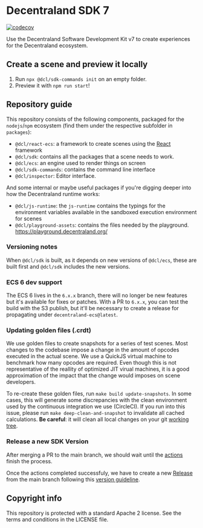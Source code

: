 # Decentraland SDK 7

[![codecov](https://codecov.io/gh/decentraland/js-sdk-toolchain/branch/main/graph/badge.svg?token=F7J331CGP6)](https://codecov.io/gh/decentraland/js-sdk-toolchain)

Use the Decentraland Software Development Kit v7 to create experiences for the Decentraland ecosystem.

## Create a scene and preview it locally

1. Run `npx @dcl/sdk-commands init` on an empty folder.
2. Preview it with `npm run start`!

## Repository guide

This repository consists of the following components, packaged for the `nodejs`/`npm` ecosystem (find them under the respective subfolder in `packages`):

* `@dcl/react-ecs`: a framework to create scenes using the [React](https://reactjs.org) framework
* `@dcl/sdk`: contains all the packages that a scene needs to work.
* `@dcl/ecs`: an engine used to render things on screen
* `@dcl/sdk-commands`: contains the command line interface
* `@dcl/inspector`: Editor interface.

And some internal or maybe useful packages if you're digging deeper into how the Decentraland runtime works:

* `@dcl/js-runtime`: the `js-runtime` contains the typings for the environment variables available in the sandboxed execution environment for scenes
* `@dcl/playground-assets`: contains the files needed by the playground. <https://playground.decentraland.org/>

### Versioning notes

When `@dcl/sdk` is built, as it depends on new versions of `@dcl/ecs`, these are built first and `@dcl/sdk` includes the new versions.

### ECS 6 dev support

The ECS 6 lives in the `6.x.x` branch, there will no longer be new features but it's available for fixes or patches.
With a PR to `6.x.x`, you can test the build with the S3 publish, but it'll be necessary to create a release for propagating under `decentraland-ecs@latest`.

### Updating golden files (.crdt)

We use golden files to create snapshots for a series of test scenes. Most changes to the codebase impose a change in the amount of opcodes executed in the actual scene. We use a QuickJS virtual machine to benchmark how many opcodes are required. Even though this is not representative of the reallity of optimized JIT virual machines, it is a good approximation of the impact that the change would imposes on scene developers.

To re-create these golden files, run `make build update-snapshots`. In some cases, this will generate some discrepancies with the clean environment used by the continuous integration we use (CircleCI). If you run into this issue, please run `make deep-clean-and-snapshot` to invalidate all cached calculations. **Be careful**: it will clean all local changes on your git [working tree](https://git-scm.com/docs/gitglossary#Documentation/gitglossary.txt-aiddefworkingtreeaworkingtree).

### Release a new SDK Version

After merging a PR to the main branch, we should wait until the [actions](https://github.com/decentraland/js-sdk-toolchain/actions/workflows/ci.yml) finish the process.

Once the actions completed successfuly, we have to create a new [Release](https://github.com/decentraland/js-sdk-toolchain/releases/new) from the main branch following this [version guideline](https://docs.decentraland.org/creator/releases/version-agreement/).

## Copyright info

This repository is protected with a standard Apache 2 license. See the terms and conditions in the LICENSE file.
